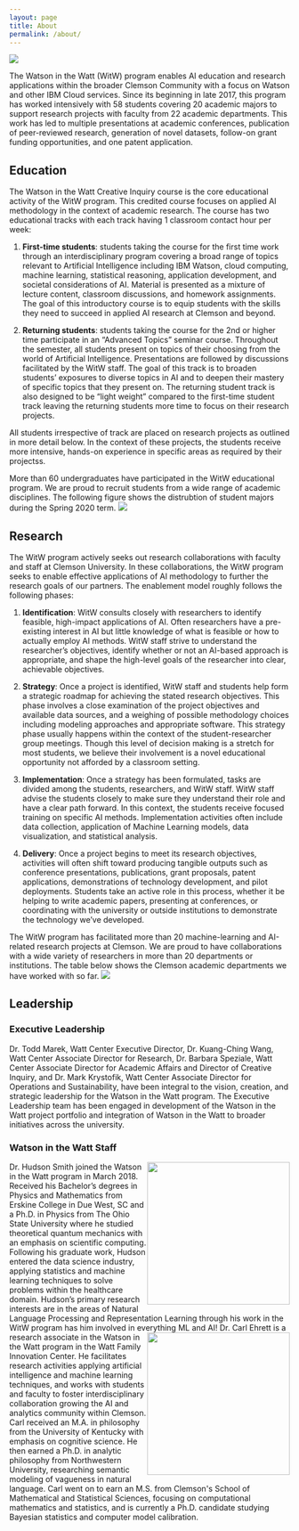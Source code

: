 ```yaml
---
layout: page
title: About
permalink: /about/
---
```


<img src="{{site.url}}/website/assets/img/group.jpg">

The Watson in the Watt (WitW) program enables AI education and research applications within the broader Clemson Community with a focus on Watson and other IBM Cloud services. Since its beginning in late 2017, this program has worked intensively with 58 students covering 20 academic majors to support research projects with faculty from 22 academic departments. This work has led to multiple presentations at academic conferences, publication of peer-reviewed research, generation of novel datasets, follow-on grant funding opportunities, and one patent application.

## Education
The Watson in the Watt Creative Inquiry course is the core educational activity of the WitW program. This credited course focuses on applied AI methodology in the context of academic research. The course has two educational tracks with each track having 1 classroom contact hour per week:

1. **First-time students**: students taking the course for the first time work through an interdisciplinary program  covering a broad range of topics relevant to Artificial Intelligence including IBM Watson, cloud computing, machine learning, statistical reasoning, application development, and societal considerations of AI. Material is presented as a mixture of lecture content, classroom discussions, and homework assignments. The goal of this introductory course is to equip students with the skills they need to succeed in applied AI research at Clemson and beyond.

2. **Returning students**: students taking the course for the 2nd or higher time participate in an “Advanced Topics” seminar course. Throughout the semester, all students present on topics of their choosing from the world of Artificial Intelligence. Presentations are followed by discussions facilitated by the WitW staff. The goal of this track is to broaden students’ exposures to diverse topics in AI and to deepen their mastery of specific topics that they present on. The returning student track is also designed to be “light weight” compared to the first-time student track leaving the returning students more time to focus on their research projects.
    
All students irrespective of track are placed on research projects as outlined in more detail below. In the context of these projects, the students receive more intensive, hands-on experience in specific areas as required by their projectss. 

More than 60 undergraduates have participated in the WitW educational program. We are proud to recruit students from a wide range of academic disciplines. The following figure shows the distrubtion of student majors during the Spring 2020 term. 
<img src="{{site.url}}/website/assets/img/majors.jpg">


## Research
The WitW program actively seeks out research collaborations with faculty and staff at Clemson University. In these collaborations, the WitW program seeks to enable effective applications of AI methodology to further the research goals of our partners. The enablement model roughly follows the following phases:

1. **Identification**: WitW consults closely with researchers to identify feasible, high-impact applications of AI. Often researchers have a pre-existing interest in AI but little knowledge of what is feasible or how to actually employ AI methods. WitW staff strive to understand the researcher’s objectives, identify whether or not an AI-based approach is appropriate, and shape the high-level goals of the researcher into clear, achievable objectives.

2. **Strategy**: Once a project is identified, WitW staff and students help form a strategic roadmap for achieving the stated research objectives. This phase involves a close examination of the project objectives and available data sources, and a weighing of possible methodology choices including modeling approaches and appropriate software. This strategy phase usually happens within the context of the student-researcher group meetings. Though this level of decision making is a stretch for most students, we believe their involvement is a novel educational opportunity not afforded by a classroom setting.

3. **Implementation**: Once a strategy has been formulated, tasks are divided among the students, researchers, and WitW staff. WitW staff advise the students closely to make sure they understand their role and have a clear path forward. In this context, the students receive focused training on specific AI methods. Implementation activities often include data collection, application of Machine Learning models, data visualization, and statistical analysis.

4. **Delivery**:  Once a project begins to meet its research objectives, activities will often shift toward producing tangible outputs such as conference presentations, publications, grant proposals, patent applications, demonstrations of technology development, and pilot deployments. Students take an active role in this process, whether it be helping to write academic papers, presenting at conferences, or coordinating with the university or outside institutions to demonstrate the technology we’ve developed.

The WitW program has facilitated more than 20 machine-learning and AI-related research projects at Clemson. We are proud to have collaborations with a wide variety of researchers in more than 20 departments or institutions. The table below shows the Clemson academic departments we have worked with so far.
<img src="{{site.url}}/website/assets/img/departments.jpg">

## Leadership

### Executive Leadership
Dr. Todd Marek, Watt Center Executive Director, Dr. Kuang-Ching Wang, Watt Center Associate Director for Research, Dr. Barbara Speziale, Watt Center Associate Director for Academic Affairs and Director of Creative Inquiry, and Dr. Mark Krystofik, Watt Center Associate Director for Operations and Sustainability, have been integral to the vision, creation, and strategic leadership for the Watson in the Watt program.  The Executive Leadership team has been engaged in development of the Watson in the Watt project portfolio and integration of Watson in the Watt to broader initiatives across the university.

### Watson in the Watt Staff
<img src="{{site.url}}/website/assets/img/hudson.jpg" style="float:right;width:256px;height:256px;">
Dr. Hudson Smith joined the Watson in the Watt program in March 2018. Received his Bachelor’s degrees in Physics and Mathematics from Erskine College in Due West, SC and a Ph.D. in Physics from The Ohio State University where he studied theoretical quantum mechanics with an emphasis on scientific computing. Following his graduate work, Hudson entered the data science industry, applying statistics and machine learning techniques to solve problems within the healthcare domain. Hudson’s primary research interests are in the areas of Natural Language Processing and Representation Learning through his work in the WitW program has him involved in everything ML and AI!

<img src="{{site.url}}/website/assets/img/carl.jpg" style="float:right;width:256px;height:256px;">
Dr. Carl Ehrett is a research associate in the Watson in the Watt program in the Watt Family Innovation Center. He facilitates research activities applying artificial intelligence and machine learning techniques, and works with students and faculty to foster interdisciplinary collaboration growing the AI and analytics community within Clemson. Carl received an M.A. in philosophy from the University of Kentucky with emphasis on cognitive science. He then earned a Ph.D. in analytic philosophy from Northwestern University, researching semantic modeling of vagueness in natural language. Carl went on to earn an M.S. from Clemson's School of Mathematical and Statistical Sciences, focusing on computational mathematics and statistics, and is currently a Ph.D. candidate studying Bayesian statistics and computer model calibration.
